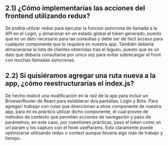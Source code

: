 ## 2.1) ¿Cómo implementarías las acciones del frontend utilizando redux? ##
Se podría utilizar redux para ejecutar la funcion asíncrona de llamada a la API en el Login, y almacenar en un estado global el token generado, puesto que es un dato necesario para las consultas y debe ser de facil acceso para cualquier componente que lo requiera en nuestra app. También debería almacenarse la lista de clientes obtenidas tras el legueo, puesto que es un dato que debaría consultarse por unica vez para evitar sobrecargar el front con muchas llamadas asíncronas.

## 2.2) Si quisiéramos agregar una ruta nueva a la app, ¿cómo reestructurarías el index.js? ##
De hecho realicé una modificación en la raíz de la app para incluir un BrowserRouter de React para establecer dos pantallas: Login y Bots. Para agregar/ trabajar con rutas que direccionan a otros componente de nuestra app, para mí es práctico utilizar dicho componente, el cual provee de métodos de contexto que permiten acciones de navegación y paso de parámetros, en este caso, por cuestiones prácticas, paso el token como un url param y los capturo con el hook useParams. Esto claramente puede optimizarse utilizando redux o context aunque llevaría algo más de trabajo y tiempo.